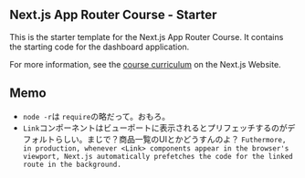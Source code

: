 ## Next.js App Router Course - Starter

This is the starter template for the Next.js App Router Course. It contains the starting code for the dashboard application.

For more information, see the [course curriculum](https://nextjs.org/learn) on the Next.js Website.

## Memo

- `node -r`は `require`の略だって。おもろ。
- `Link`コンポーネントはビューポートに表示されるとプリフェッチするのがデフォルトらしい。まじで？商品一覧のUIとかどうすんのよ？
```Futhermore, in production, whenever <Link> components appear in the browser's viewport, Next.js automatically prefetches the code for the linked route in the background. ```

